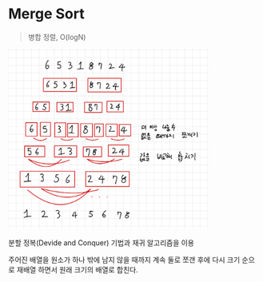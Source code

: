 # Merge Sort

> 병합 정렬, O(logN)

<img src= "./img/merge_sort.jpeg" width="400px"></img>

분할 정복(Devide and Conquer) 기법과 재귀 알고리즘을 이용

주어진 배열을 원소가 하나 밖에 남지 않을 때까지 계속 둘로 쪼갠 후에 다시 크기 순으로 재배열 하면서 원래 크기의 배열로 합친다.
